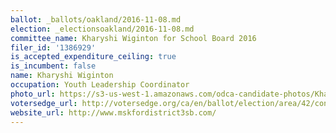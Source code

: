 ```yaml
---
ballot: _ballots/oakland/2016-11-08.md
election: _electionsoakland/2016-11-08.md
committee_name: Kharyshi Wiginton for School Board 2016
filer_id: '1386929'
is_accepted_expenditure_ceiling: true
is_incumbent: false
name: Kharyshi Wiginton
occupation: Youth Leadership Coordinator
photo_url: https://s3-us-west-1.amazonaws.com/odca-candidate-photos/Kharyshi-Wiginton.png
votersedge_url: http://votersedge.org/ca/en/ballot/election/area/42/contests/contest/13217/candidate/130698?&county=Alameda%20County&election_authority_id=1
website_url: http://www.mskfordistrict3sb.com/
---
```

